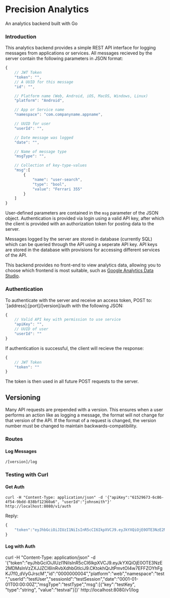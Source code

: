 # Precision Analytics

An analytics backend built with Go

### Introduction

This analytics backend provides a simple REST API interface for logging messages from applications or services. All messages recieved by the server contain the following parameters in JSON format:

```javascript
{
	// JWT Token
	"token": "",
	// A UUID for this message
	"id": "",

	// Platform name (Web, Android, iOS, MacOS, Windows, Linux)
	"platform": "Android",

	// App or Service name
	"namespace": "com.companyname.appname",

	// UUID for user
	"userId": "",

	// Date message was logged
	"date": "",

	// Name of message type
	"msgType": "",

	// Collection of key-type-values
	"msg":[
		{
			"name": "user-search",
			"type": "bool",
			"value": "Ferrari 355"
		}
	]
}
```

User-defined parameters are contained in the `msg` parameter of the JSON object. Authentication is provided via login using a valid API key, after which the client is provided with an authorization token for posting data to the server.

Messages logged by the server are stored in database (currently SQL) which can be queried through the API using a seperate API key. API keys are stored in the database with provisions for accessing different services of the API.

This backend provides no front-end to view analytics data, allowing you to choose which frontend is most suitable, such as [Google Analytics Data Studio](https://www.google.com/analytics/data-studio/).

### Authentication

To authenticate with the server and receive an access token, POST to: `[address]:[port]/[version]/auth with the following JSON:

```javascript
{
	// Valid API key with permission to use service
	"apiKey": "",
	// UUID of user
	"userId": ""
}
```

If authentication is successful, the client will recieve the response:

```javascript
{
	// JWT Token
	"token": ""
}
```

The token is then used in all future POST requests to the server.

## Versioning

Many API requests are prepended with a version. This ensures when a user performs an action like as logging a message, the format will not change for that version of the API. If the format of a request is changed, the version number must be changed to maintain backwards-compatibility.

### Routes

#### Log Messages

`/[version]/log`


### Testing with Curl

#### Get Auth

`curl -H "Content-Type: application/json" -d '{"apiKey":"61529673-6c86-4f54-9bdd-838bf12360a6", "userId":"johnsmith"}' http://localhost:8080/v1/auth`

Reply:

```javascript
{
	"token":"eyJhbGciOiJIUzI1NiIsInR5cCI6IkpXVCJ9.eyJkYXQiOjE0OTE3NzE2MDMsInVzZXJJZCI6InRvbXdhbGtlciJ9.CKtokhQrJtPmvtOI4w7EFFZOYhFgKJ7f0_dVyGJrscM"
}
```

#### Log with Auth

curl -H "Content-Type: application/json" -d '{"token":"eyJhbGciOiJIUzI1NiIsInR5cCI6IkpXVCJ9.eyJkYXQiOjE0OTE3NzE2MDMsInVzZXJJZCI6InRvbXdhbGtlciJ9.CKtokhQrJtPmvtOI4w7EFFZOYhFgKJ7f0_dVyGJrscM","id":"0000000004","platform":"web","namespace":"test","userId":"testUser","sessionId":"testSession","date":"0001-01-01T00:00:00Z","msgType":"testType","msg":[{"key":"testKey", "type":"string", "value":"testval"}]}' http://localhost:8080/v1/log




